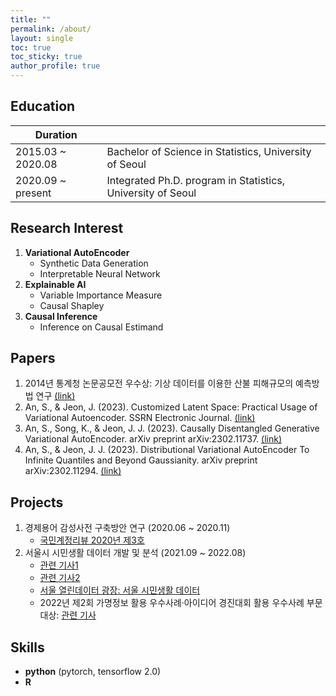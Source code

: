 ```yaml
---
title: ""
permalink: /about/
layout: single
toc: true
toc_sticky: true
author_profile: true
---
```


## Education

| Duration          |                                                             |
|-------------------|-------------------------------------------------------------|
| 2015.03 ~ 2020.08 | Bachelor of Science in Statistics, University of Seoul      |
| 2020.09 ~ present | Integrated Ph.D. program in Statistics, University of Seoul |


## Research Interest
1. **Variational AutoEncoder**
   - Synthetic Data Generation
   - Interpretable Neural Network
2. **Explainable AI**
   - Variable Importance Measure
   - Causal Shapley
3. **Causal Inference**
   - Inference on Causal Estimand

## Papers
1. 2014년 통계청 논문공모전 우수상: 기상 데이터를 이용한 산불 피해규모의 예측방법 연구 [(link)](http://kostat.go.kr/sri/srikor/srikor_spn/2/2/index.board?bmode=read&bSeq=&aSeq=376197&pageNo=6&rowNum=10&navCount=10&currPg=&searchInfo=&sTarget=title&sTxt=)
2. An, S., & Jeon, J. (2023). Customized Latent Space: Practical Usage of Variational Autoencoder. SSRN Electronic Journal. [(link)](https://papers.ssrn.com/sol3/papers.cfm?abstract_id=4328171)
3. An, S., Song, K., & Jeon, J. J. (2023). Causally Disentangled Generative Variational AutoEncoder. arXiv preprint arXiv:2302.11737. [(link)](https://arxiv.org/pdf/2302.11737.pdf)
4. An, S., & Jeon, J. J. (2023). Distributional Variational AutoEncoder To Infinite Quantiles and Beyond Gaussianity. arXiv preprint arXiv:2302.11294. [(link)](https://arxiv.org/pdf/2302.11294.pdf)

## Projects
1. 경제용어 감성사전 구축방안 연구 (2020.06 ~ 2020.11)
   - [국민계정리뷰 2020년 제3호](https://www.bok.or.kr/portal/bbs/P0000589/view.do?nttId=10060460&menuNo=200441&pageIndex=1)
2. 서울시 시민생활 데이터 개발 및 분석 (2021.09 ~ 2022.08)
   - [관련 기사1](https://m.yna.co.kr/view/AKR20211221171400004?section=news&site=popup_newsflash)
   - [관련 기사2](https://www.yna.co.kr/view/AKR20220828018700004?input=1195m)
   - [서울 열린데이터 광장: 서울 시민생활 데이터](https://data.seoul.go.kr/dataVisual/seoul/seoulLiving.do)
   - 2022년 제2회 가명정보 활용 우수사례·아이디어 경진대회 활용 우수사례 부문 대상: [관련 기사](https://n.news.naver.com/article/001/0013474171)

## Skills
- **python** (pytorch, tensorflow 2.0)
- **R**

